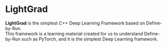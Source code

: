 # LightGrad
**LightGrad** is the simplest C++ Deep Learning Framework based on Define-by-Run. <br>
This framework is a learning material created for us to understand Define-by-Run such as PyTorch, and it is the simplest Deep Learning framework. <br>
